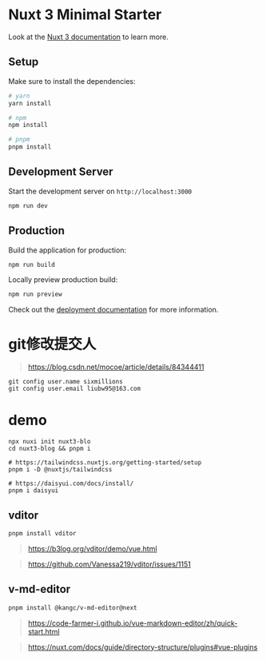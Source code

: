 # Nuxt 3 Minimal Starter

Look at the [Nuxt 3 documentation](https://nuxt.com/docs/getting-started/introduction) to learn more.

## Setup

Make sure to install the dependencies:

```bash
# yarn
yarn install

# npm
npm install

# pnpm
pnpm install
```

## Development Server

Start the development server on `http://localhost:3000`

```bash
npm run dev
```

## Production

Build the application for production:

```bash
npm run build
```

Locally preview production build:

```bash
npm run preview
```

Check out the [deployment documentation](https://nuxt.com/docs/getting-started/deployment) for more information.

# git修改提交人

> https://blog.csdn.net/mocoe/article/details/84344411

```
git config user.name sixmillions
git config user.email liubw95@163.com
```

# demo

```
npx nuxi init nuxt3-blo
cd nuxt3-blog && pnpm i

# https://tailwindcss.nuxtjs.org/getting-started/setup
pnpm i -D @nuxtjs/tailwindcss

# https://daisyui.com/docs/install/
pnpm i daisyui
```

## vditor

```bash
pnpm install vditor
```

> https://b3log.org/vditor/demo/vue.html

> https://github.com/Vanessa219/vditor/issues/1151


## v-md-editor

```bash
pnpm install @kangc/v-md-editor@next
```

> https://code-farmer-i.github.io/vue-markdown-editor/zh/quick-start.html

> https://nuxt.com/docs/guide/directory-structure/plugins#vue-plugins
